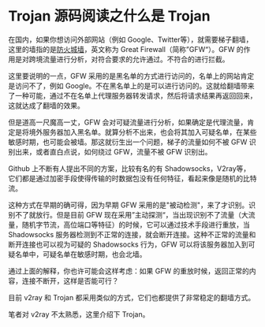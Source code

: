 
# Trojan 源码阅读之什么是 Trojan

在国内，如果你想访问外部网站（例如 Google、Twitter等），就需要梯子翻墙，这里的墙指的是[防火城墙](https://zh.wikipedia.org/wiki/%E9%98%B2%E7%81%AB%E9%95%BF%E5%9F%8E)，英文称为 Great Firewall（简称”GFW“）。GFW 的作用是对跨境流量进行分析，对符合要求的允许通过。不符合的进行拦截。


这里要说明的一点，GFW 采用的是黑名单的方式进行访问的，名单上的网站肯定是访问不了，例如 Google。不在黑名单上的是可以进行访问的。这就给翻墙带来了一种可能，通过不在名单上代理服务器转发请求，然后将请求结果再返回回来，这就达成了翻墙的效果。

但是道高一尺魔高一丈，GFW 会对可疑流量进行分析，如果确定是代理流量，肯定是将境外服务器加入黑名单。就算分析不出来，也会将其加入可疑名单，在某些敏感时期，也可能会被墙。那这就衍生出一个问题，梯子的流量如何不被 GFW 识别出来，或者直白点说，如何绕过 GFW，流量不被 GFW 识别出。

Github 上不断有人提出不同的方案，比较有名的有 Shadowsocks，V2ray等，它们都是通过加密手段使得传输的时数据包没有任何特征，看起来像是随机的比特流。

这种方式在早期的确可得，因为早期 GFW 采用的是"被动检测"，来了才识别。识别不了就放行。但是目前 GFW 现在采用”主动探测“，当出现识别不了流量（大流量，随机字节流，高位端口等特征）的时候，它可以通过技术手段进行重放，当 Shadowsocks 服务器检测到不正常的连接，就会断开连接。这种不正常的流量和断开连接也可以视为可疑的 Shadowsocks 行为，GFW 可以将该服务器加入到可疑名单中，可疑名单在敏感时期，也会北墙。

通过上面的解释，你也许可能会这样考虑：如果 GFW 的重放时候，返回正常的内容，连接不断开，这样是否能可行？ 

目前 v2ray 和 Trojan 都采用类似的方式，它们也都提供了非常稳定的翻墙方式。

笔者对 v2ray 不太熟悉，这里介绍下 Trojan。





